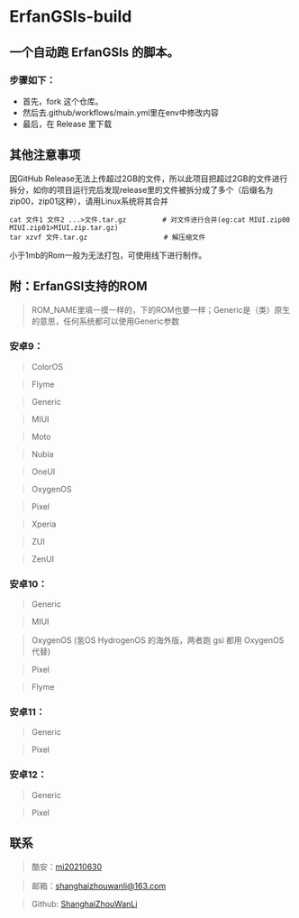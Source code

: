 # ErfanGSIs-build

## 一个自动跑 ErfanGSIs 的脚本。 
### 步骤如下： 
- 首先，fork 这个仓库。 
- 然后去.github/workflows/main.yml里在env中修改内容
- 最后，在 Release 里下载

## 其他注意事项 ##
因GitHub Release无法上传超过2GB的文件，所以此项目把超过2GB的文件进行拆分，如你的项目运行完后发现release里的文件被拆分成了多个（后缀名为zip00，zip01这种），请用Linux系统将其合并

```
cat 文件1 文件2 ...>文件.tar.gz         # 对文件进行合并(eg:cat MIUI.zip00 MIUI.zip01>MIUI.zip.tar.gz)
tar xzvf 文件.tar.gz                   # 解压缩文件
```
小于1mb的Rom一般为无法打包，可使用线下进行制作。

## 附：ErfanGSI支持的ROM ##
> ROM_NAME里填一摸一样的，下的ROM也要一样；Generic是（类）原生的意思，任何系统都可以使用Generic参数
### 安卓9： ### 
> ColorOS
	
> Flyme

> Generic

> MIUI	

> Moto	

> Nubia	

> OneUI	

> OxygenOS	

> Pixel	

> Xperia	

> ZUI	

> ZenUI
### 安卓10： ###
> Generic

> MIUI
	
> OxygenOS (氢OS HydrogenOS 的海外版，两者跑 gsi 都用 OxygenOS 代替)

> Pixel

> Flyme
### 安卓11： ##
> Generic
	
> Pixel
### 安卓12： ##
> Generic
	
> Pixel

## 联系 ##
> 酷安：[mi20210630](https://www.coolapk.com/u/mi20210630)

> 邮箱：shanghaizhouwanli@163.com

> Github: [ShanghaiZhouWanLi](https://github.com/mi20210630)


